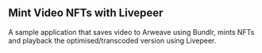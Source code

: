 ## Mint Video NFTs with Livepeer

A sample application that saves video to Arweave using Bundlr, mints NFTs and playback the optimised/transcoded version using Livepeer.
